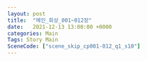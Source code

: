 ```yaml
---
layout: post
title:  "메인_회상_001~012장"
date:   2021-12-13 13:00:00 +0000
categories: Main
Tags: Story Main
SceneCode: ["scene_skip_cp001-012_q1_s10"]
---
```

